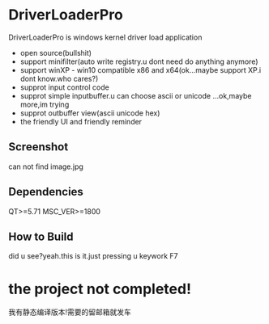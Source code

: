 # DriverLoaderPro

DriverLoaderPro is windows kernel driver load application

- open source(bullshit)
- support minifilter(auto write registry.u dont need do anything anymore)
- support winXP - win10 compatible x86 and x64(ok...maybe support XP.i dont know.who cares?)
- supprot input control code
- supprot simple inputbuffer.u can choose ascii or unicode ...ok,maybe more,im trying
- supprot outbuffer view(ascii unicode hex)
- the friendly UI and friendly reminder

## Screenshot

can not find image.jpg

## Dependencies

QT>=5.71
MSC_VER>=1800

## How to Build

did u see?yeah.this is it.just pressing u keywork F7

# the project not completed!

我有静态编译版本!需要的留邮箱就发车